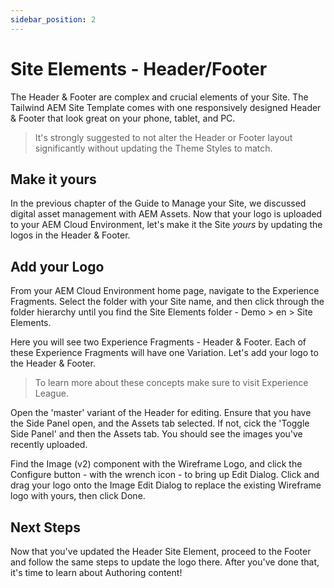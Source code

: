 ```yaml
---
sidebar_position: 2
---
```


# Site Elements - Header/Footer

The Header & Footer are complex and crucial elements of your Site. The Tailwind AEM Site Template comes with one responsively designed Header & Footer that look great on your phone, tablet, and PC.

> It's strongly suggested to not alter the Header or Footer layout significantly without updating the Theme Styles to match.

## Make it yours

In the previous chapter of the Guide to Manage your Site, we discussed digital asset management with AEM Assets. Now that your logo is uploaded to your AEM Cloud Environment, let's make it the Site _yours_ by updating the logos in the Header & Footer.

## Add your Logo

From your AEM Cloud Environment home page, navigate to the Experience Fragments. Select the folder with your Site name, and then click through the folder hierarchy until you find the Site Elements folder - Demo > en > Site Elements.

Here you will see two Experience Fragments - Header & Footer. Each of these Experience Fragments will have one Variation. Let's add your logo to the Header & Footer.

> To learn more about these concepts make sure to visit Experience League.

Open the 'master' variant of the Header for editing. Ensure that you have the Side Panel open, and the Assets tab selected. If not, cick the 'Toggle Side Panel' and then the Assets tab. You should see the images you've recently uploaded.

Find the Image (v2) component with the Wireframe Logo, and click the Configure button - with the wrench icon - to bring up Edit Dialog. Click and drag your logo onto the Image Edit Dialog to replace the existing Wireframe logo with yours, then click Done.

## Next Steps

Now that you've updated the Header Site Element, proceed to the Footer and follow the same steps to update the logo there. After you've done that, it's time to learn about Authoring content!
